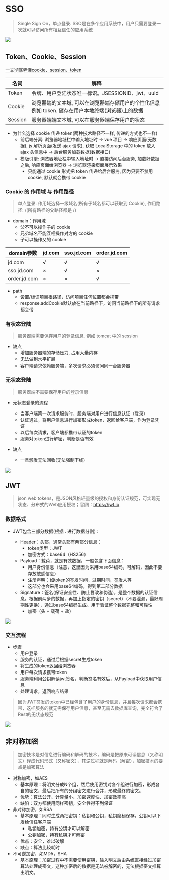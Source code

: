 # SSO

> Single Sign On，单点登录. SSO是在多个应用系统中，用户只需要登录一次就可以访问所有相互信任的应用系统

![](https://oss.yiki.tech/img/202305072220725.png)

## Token、Cookie、Session

[一文彻底弄懂cookie、session、token](https://baijiahao.baidu.com/s?id=1705430412910145531&wfr=spider&for=pc)

| 名词    | 解释                                                         |
| ------- | ------------------------------------------------------------ |
| Token   | 令牌、用户登陆状态唯一标识。JSESSIONID、jwt、uuid            |
| Cookie  | 浏览器端的文本域, 可以在浏览器端存储用户的个性化信息 例如 token. 储存在用户本地终端(浏览器)上的数据 |
| Session | 服务器端端文本域, 可以在服务器端保存用户的状态               |

* 为什么选择 cookie 传递 token(两种技术路径不一样, 传递的方式也不一样)
  * 前后端分离: 浏览器地址栏中输入地址时 -> vue 项目 -> 响应页面(无数据), js 解析页面(发送 ajax 请求), 获取 LocalStorage 中的 token 放入 ajax 头信息中 -> 后台服务加载数据(数据接口)
  * 模版引擎: 浏览器地址栏中输入地址时 -> 直接访问后台服务, 加载好数据之后, 响应页面给浏览器 -> 浏览器渲染页面展示效果
    * 只能通过 cookie 形式把 token 传递给后台服务, 因为只要不禁用 cookie, 默认就会携带 cookie

### Cookie 的 作用域 与 作用路径

> 单点登录: 作用域选择一级域名(所有子域名都可以获取到 Cookie), 作用路径: /(所有路径的父路径都是 /)

* domain：作用域
  * 父不可以操作子的 cookie
  * 兄弟域名不能互相操作对方的 cookie
  * 子可以操作父的 cookie

| domain参数   | jd.com | sso.jd.com | order.jd.com |
| ------------ | ------ | ---------- | ------------ |
| jd.com       | √      | √          | √            |
| sso.jd.com   | ×      | √          | ×            |
| order.jd.com | ×      | ×          | √            |

* path
  * 设置/标识项目根路径，访问项目任何位置都会携带
  * response.addCookie默认放在当前路径下，访问当前路径下的所有请求都会带

### 有状态登陆

> 服务器端需要保存用户的登录信息. 例如 tomcat 中的 session

* 缺点
  * 增加服务器端的存储压力, 占用大量内存
  * 无法做到水平扩展
  * 客户端请求依赖服务端，多次请求必须访问同一台服务器

### 无状态登陆

> 服务器端不需要保存用户的登录信息

* 无状态登录的流程
  * 当客户端第一次请求服务时，服务端对用户进行信息认证（登录）
  * 认证通过，将用户信息进行加密形成token，返回给客户端，作为登录凭证
  * 以后每次请求，客户端都携带认证的token
  * 服务对token进行解密，判断是否有效

* 缺点
  * 一旦颁发无法回收(无法强制下线)

![](https://oss.yiki.tech/img/202305072221596.png)

## JWT

> json web tokens，是JSON风格轻量级的授权和身份认证规范，可实现无状态、分布式的Web应用授权；官网：https://jwt.io

### 数据格式

* JWT包含三部分数据(根据 . 进行数据分割)：

  - Header：头部，通常头部有两部分信息：
    - token类型：JWT
    - 加密方式：base64（HS256）
  - Payload：载荷，就是有效数据，一般包含下面信息：
    - 用户身份信息（注意，这里因为采用base64编码，可解码，因此不要存放敏感信息）
    - 注册声明：如token的签发时间，过期时间，签发人等
    - 这部分也会采用base64编码，得到第二部分数据
  - Signature：签名(保证安全性、防止篡改和伪造)，是整个数据的认证信息。根据前两步的数据，再加上指定的密钥（secret）（不要泄漏，最好周期性更换），通过base64编码生成。用于验证整个数据完整和可靠性
    - 加密（头 + 载荷 + 盐）

![](https://oss.yiki.tech/gmall/202303171654336.png)

### 交互流程

* 步骤
  * 用户登录
  * 服务的认证，通过后根据secret生成token
  * 将生成的token返回给浏览器
  * 用户每次请求携带token
  * 服务端利用公钥解读jwt签名，判断签名有效后，从Payload中获取用户信息
  * 处理请求，返回响应结果

> 因为JWT签发的token中已经包含了用户的身份信息，并且每次请求都会携带，这样服务的就无需保存用户信息，甚至无需去数据库查询，完全符合了Rest的无状态规范

![](https://oss.yiki.tech/img/202305072221943.png)

## 非对称加密

> 加密技术是对信息进行编码和解码的技术，编码是把原来可读信息（又称明文）译成代码形式（又称密文），其逆过程就是解码（解密），加密技术的要点是加密算法

- 对称加密，如AES
  - 基本原理：将明文分成N个组，然后使用密钥对各个组进行加密，形成各自的密文，最后把所有的分组密文进行合并，形成最终的密文。
  - 优势：算法公开、计算量小、加密速度快、加密效率高
  - 缺陷：双方都使用同样密钥，安全性得不到保证 
- 非对称加密，如RSA
  - 基本原理：同时生成两把密钥：私钥和公钥，私钥隐秘保存，公钥可以下发给信任客户端
    - 私钥加密，持有公钥才可以解密
    - 公钥加密，持有私钥才可解密
  - 优点：安全，难以破解
  - 缺点：算法比较耗时
- 不可逆加密，如MD5，SHA 
  - 基本原理：加密过程中不需要使用[密钥](https://baike.baidu.com/item/%E5%AF%86%E9%92%A5)，输入明文后由系统直接经过加密算法处理成密文，这种加密后的数据是无法被解密的，无法根据密文推算出明文。
